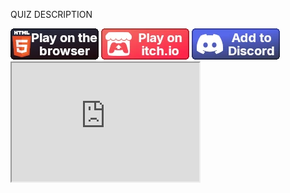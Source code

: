 <div style="display:none">
<!-- Meta Data -->
<meta name="cover-image" content="/static/assets/games/quiz/cover.png">
<meta name="short-description" content="Quiz game by the Blazium Team.">
<meta name="game-name" content="Quiz">
</div>

QUIZ DESCRIPTION

<div>
<a href="https://hangman.blazium.app" target="_blank">
<img src="/static/assets/buttons/web_button.webp" class="indiedb"></a>
<a href="https://blaziumengine.itch.io/hangman-auth" target="_blank">
<img src="/static/assets/buttons/itchio_button.webp" class="indiedb"></a>
<a href="https://discord.com/oauth2/authorize?client_id=1328040585579335781" target="_blank">
<img src="/static/assets/buttons/discord_button.webp" class="indiedb"></a>
<iframe style="min-height:190px" src="https://store.steampowered.com/widget/3418850"></iframe>
</div>